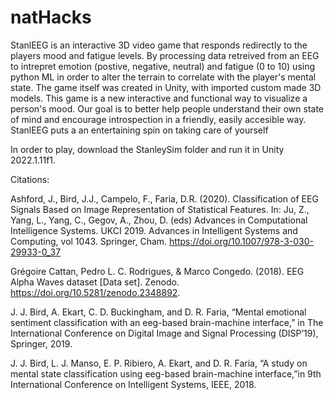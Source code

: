 # natHacks
StanlEEG is an interactive 3D video game that responds redirectly to the players mood and fatigue levels. By processing data retreived from an EEG to intrepret emotion (postive, negative, neutral) and fatigue (0 to 10) using python ML in order to alter the terrain to correlate with the player's mental state. The game itself was created in Unity, with imported custom made 3D models. This game is a new interactive and functional way to visualize a person's mood. Our goal is to better help people understand their own state of mind and encourage introspection in a friendly, easily accesible way. StanlEEG puts a an entertaining spin on taking care of yourself

In order to play, download the StanleySim folder and run it in Unity 2022.1.11f1.

Citations:

  Ashford, J., Bird, J.J., Campelo, F., Faria, D.R. (2020). Classification of EEG Signals Based on Image Representation of Statistical Features. In: Ju, Z., Yang, L., Yang, C., Gegov, A., Zhou, D. (eds) Advances in Computational Intelligence Systems. UKCI 2019. Advances in Intelligent Systems and Computing, vol 1043. Springer, Cham. https://doi.org/10.1007/978-3-030-29933-0_37

  Grégoire Cattan, Pedro L. C. Rodrigues, & Marco Congedo. (2018). EEG Alpha Waves dataset [Data set]. Zenodo. https://doi.org/10.5281/zenodo.2348892. 

  J. J. Bird, A. Ekart, C. D. Buckingham, and D. R. Faria, “Mental emotional sentiment classification with an eeg-based brain-machine interface,” in The International Conference on Digital Image and Signal Processing (DISP’19), Springer, 2019.

  J. J. Bird, L. J. Manso, E. P. Ribiero, A. Ekart, and D. R. Faria, “A study on mental state classification using eeg-based brain-machine interface,”in 9th International Conference on Intelligent Systems, IEEE, 2018.



